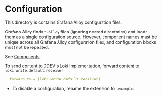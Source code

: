 # Configuration
<!-- ##ddev-generated -->

This directory is contains Grafana Alloy configuration files.

Grafana Alloy finds `*.alloy` files (ignoring nested directories) and loads them as a single configuration source. However, component names must be unique across all Grafana Alloy configuration files, and configuration blocks must not be repeated.

See [Components](https://grafana.com/docs/alloy/latest/reference/components/).

To send content to DDEV's Loki implementation, forward content to `loki.write.default.receiver`

```yaml
  forward_to = [loki.write.default.receiver]
```

- To disable a configuration, rename the extension to `.example`.
